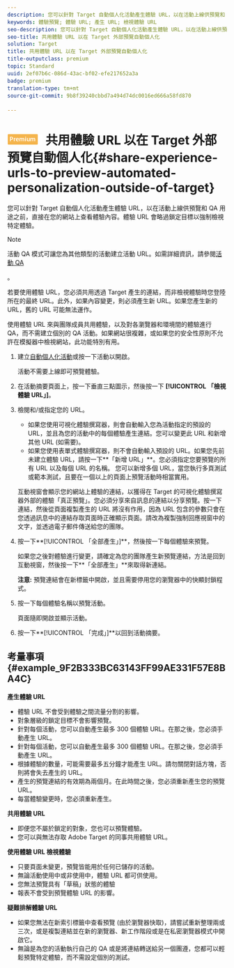 ```yaml
---
description: 您可以針對 Target 自動個人化活動產生體驗 URL，以在活動上線供預覽和 QA 用途之前，直接在您的網站上查看體驗內容。體驗 URL 會略過鎖定目標以強制檢視特定體驗。
keywords: 體驗預覽; 體驗 URL; 產生 URL; 檢視體驗 URL
seo-description: 您可以針對 Target 自動個人化活動產生體驗 URL，以在活動上線供預覽和 QA 用途之前，直接在您的網站上查看體驗內容。體驗 URL 會略過鎖定目標以強制檢視特定體驗。
seo-title: 共用體驗 URL 以在 Target 外部預覽自動個人化
solution: Target
title: 共用體驗 URL 以在 Target 外部預覽自動個人化
title-outputclass: premium
topic: Standard
uuid: 2ef07b6c-086d-43ac-bf02-efe217652a3a
badge: premium
translation-type: tm+mt
source-git-commit: 9b8f39240cbbd7a494d74dc0016ed666a58fd870

---
```



# ![PREMIUM](/help/assets/premium.png) 共用體驗 URL 以在 Target 外部預覽自動個人化{#share-experience-urls-to-preview-automated-personalization-outside-of-target}

您可以針對 Target 自動個人化活動產生體驗 URL，以在活動上線供預覽和 QA 用途之前，直接在您的網站上查看體驗內容。體驗 URL 會略過鎖定目標以強制檢視特定體驗。

>[!NOTE]
>
>活動 QA 模式可讓您為其他類型的活動建立活動 URL。如需詳細資訊，請參閱[活動 QA](../../c-activities/c-activity-qa/activity-qa.md#concept_9329EF33DE7D41CA9815C8115DBC4E40)

。

若要使用體驗 URL，您必須共用透過 Target 產生的連結，而非檢視體驗時您登陸所在的最終 URL。此外，如果內容變更，則必須產生新 URL。如果您產生新的 URL，舊的 URL 可能無法運作。

使用體驗 URL 來與團隊成員共用體驗，以及對各瀏覽器和環境間的體驗進行 QA，而不需建立個別的 QA 活動。如果網站很複雜，或如果您的安全性原則不允許在模擬器中檢視網站，此功能特別有用。

1. 建立[自動個人化活動](../../c-activities/t-automated-personalization/create-ap-activity.md#task_8AAF837796D74CF893CA2F88BA1491C9)或按一下活動以開啟。

   活動不需要上線即可預覽體驗。
1. 在活動摘要頁面上，按一下垂直三點圖示，然後按一下 **[!UICONTROL 「檢視體驗 URL」]**。
1. 檢閱和/或指定您的 URL。

   * 如果您使用可視化體驗撰寫器，則會自動輸入您為活動指定的預設的 URL，並且為您的活動中的每個體驗產生連結。您可以變更此 URL 和新增其他 URL (如需要)。
   * 如果您使用表單式體驗撰寫器，則不會自動輸入預設的 URL。如果您先前未建立體驗 URL，請按一下**「新增 URL」**。您必須指定您要預覽的所有 URL 以及每個 URL 的名稱。
   您可以新增多個 URL，當您執行多頁測試或範本測試，且要在一個以上的頁面上預覽活動時相當實用。

   互動視窗會顯示您的網站上體驗的連結，以獲得在 Target 的可視化體驗撰寫器外部的體驗「真正預覽」。您必須分享來自訊息的連結以分享預覽。按一下連結，然後從頁面複製產生的 URL 將沒有作用，因為 URL 包含的參數只會在您透過訊息中的連結存取頁面時正確顯示頁面。請改為複製強制回應視窗中的文字，並透過電子郵件傳送給您的團隊。
1. 按一下**[!UICONTROL 「全部產生」]**，然後按一下每個體驗來預覽。

   如果您之後對體驗進行變更，請確定為您的團隊產生新預覽連結，方法是回到互動視窗，然後按一下**「全部產生」**來取得新連結。

   **注意:** 預覽連結會在新標籤中開啟，並且需要停用您的瀏覽器中的快顯封鎖程式。

1. 按一下每個體驗名稱以預覽活動。

   頁面隨即開啟並顯示活動。
1. 按一下**[!UICONTROL 「完成」]**以回到活動摘要。

## 考量事項 {#example_9F2B333BC63143FF99AE331F57E8BA4C}

**產生體驗 URL**

* 體驗 URL 不會受到體驗之間流量分割的影響。
* 對象層級的鎖定目標不會影響預覽。
* 針對每個活動，您可以自動產生最多 300 個體驗 URL。在那之後，您必須手動產生 URL。
* 針對每個活動，您可以自動產生最多 300 個體驗 URL。在那之後，您必須手動產生 URL。
* 根據體驗的數量，可能需要最多五分鐘才能產生 URL。請勿關閉對話方塊，否則將會失去產生的 URL。
* 產生的預覽連結的有效期為兩個月。在此時間之後，您必須重新產生您的預覽 URL。
* 每當體驗變更時，您必須重新產生。

**共用體驗 URL**

* 即便您不屬於鎖定的對象，您也可以預覽體驗。
* 您可以與無法存取 Adobe Target 的同事共用體驗 URL。

**使用體驗 URL 檢視體驗**

* 只要頁面未變更，預覽皆能用於任何已儲存的活動。
* 無論活動使用中或非使用中，體驗 URL 都可供使用。
* 您無法預覽具有「草稿」狀態的體驗
* 報表不會受到預覽體驗 URL 的影響。

**疑難排解體驗 URL**

* 如果您無法在新索引標籤中查看預覽 (由於瀏覽器快取)，請嘗試重新整理兩或三次，或是複製連結並在新的瀏覽器、新工作階段或是在私密瀏覽器模式中開啟它。
* 無論是為您的活動執行自己的 QA 或是將連結轉送給另一個團遵，您都可以輕鬆預覽特定體驗，而不需設定個別的測試。


